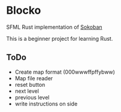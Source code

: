 # Blocko
SFML Rust implementation of [Sokoban](https://en.wikipedia.org/wiki/Sokoban)

This is a beginner project for learning Rust.

## ToDo
- Create map format (000wwwffpffybww)
- Map file reader
- reset button
- next level
- previous level
- write instructions on side
